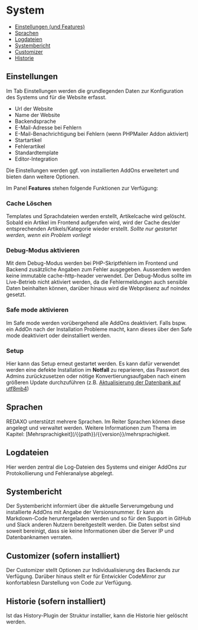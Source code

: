 # System

- [Einstellungen (und Features)](#settings)
- [Sprachen](#lang)
- [Logdateien](#log)
- [Systembericht](#bericht)
- [Customizer](#custom)
- [Historie](#historie)

<a name="settings"></a>
## Einstellungen

Im Tab Einstellungen werden die grundlegenden Daten zur Konfiguration des Systems und für die Website erfasst. 

- Url der Website
- Name der Website 
- Backendsprache
- E-Mail-Adresse bei Fehlern
- E-Mail-Benachrichtigung bei Fehlern (wenn PHPMailer Addon aktiviert) 
- Startartikel
- Fehlerartikel
- Standardtemplate
- Editor-Integration

Die Einstellungen werden ggf. von installierten AddOns erweitetert und bieten dann weitere Optionen. 

Im Panel **Features** stehen folgende Funktionen zur Verfügung:

### Cache Löschen

Templates und Sprachdateien werden erstellt, Artikelcache wird gelöscht. Sobald ein Artikel im Frontend aufgerufen wird, wird der Cache des/der entsprechenden Artikels/Kategorie wieder erstellt. *Sollte nur gestartet werden, wenn ein Problem vorliegt*

### Debug-Modus aktivieren

Mit dem Debug-Modus werden bei PHP-Skriptfehlern im Frontend und Backend zusätzliche Angaben zum Fehler ausgegeben. Ausserdem werden keine immutable cache-http-header verwendet. Der Debug-Modus sollte im Live-Betrieb nicht aktiviert werden, da die Fehlermeldungen auch sensible Daten beinhalten können, darüber hinaus wird die Webpräsenz auf noindex gesetzt.  

### Safe mode aktivieren

Im Safe mode werden vorübergehend alle AddOns deaktiviert. Falls bspw. ein AddOn nach der Installation Probleme macht, kann dieses über den Safe mode deaktiviert oder deinstalliert werden.

### Setup

Hier kann das Setup erneut gestartet werden. Es kann dafür verwendet werden eine defekte Installation im **Notfall** zu reparieren, das Passwort des Admins zurückzusetzen oder nötige Konvertierungsaufgaben nach einem größeren Update durchzuführen (z.B. [Aktualisierung der Datenbank auf utf8mb4](/{{path}}/{{version}}/aktualisierung#utf8mb4))  

<a name="lang"></a>
## Sprachen

REDAXO unterstützt mehrere Sprachen. Im Reiter Sprachen können diese angelegt und verwaltet werden. Weitere Informationen zum Thema im Kapitel: [Mehrsprachigkeit](/{{path}}/{{version}}/mehrsprachigkeit. 

<a name="log"></a>
## Logdateien

Hier werden zentral die Log-Dateien des Systems und einiger AddOns zur Protokollierung und Fehleranalyse abgelegt. 


<a name="bericht"></a>
## Systembericht

Der Systembericht informiert über die aktuelle Serverumgebung und installierte AddOns mit Angabe der Versionsnummer. Er kann als Markdown-Code heruntergeladen werden und so für den Support in GitHub und Slack anderen Nutzern bereitgestellt werden. Die Daten selbst sind soweit bereinigt, dass sie keine Informationen über die Server IP und Datenbanknamen verraten. 


<a name="custom"></a>
## Customizer (sofern installiert) 

Der Customizer stellt Optionen zur Individualisierung des Backends zur Verfügung. Darüber hinaus stellt er für Entwickler CodeMirror zur konfortablesn Darstellung von Code zur Verfügung. 

<a name="historie"></a>
## Historie (sofern installiert)

Ist das History-Plugin der Struktur installier, kann die Historie hier gelöscht werden. 
